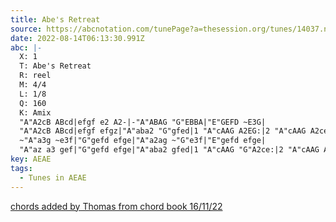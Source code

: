 ```yaml
---
title: Abe's Retreat
source: https://abcnotation.com/tunePage?a=thesession.org/tunes/14037.no-ext/0001
date: 2022-08-14T06:13:30.991Z
abc: |-
  X: 1
  T: Abe's Retreat
  R: reel
  M: 4/4
  L: 1/8
  Q: 160
  K: Amix
  "A"A2cB ABcd|efgf e2 A2-|-"A"ABAG "G"EBBA|"E"GEFD ~E3G|
  "A"A2cB ABcd|efgf efgz|"A"aba2 "G"gfed|1 "A"cAAG A2EG:|2 "A"cAAG A2ce||
  ~"A"a3g ~e3f|"G"gefd efge|"A"a2ag ~"G"e3f|"E"gefd efge|
  "A"az a3 gef|"G"gefd efge|"A"aba2 gfed|1 "A"cAAG "G"A2ce:|2 "A"cAAG A2cB||
key: AEAE
tags:
  - Tunes in AEAE
---
```

[chords added by Thomas from chord book 16/11/22](https://abcnotation.com/tunePage?a=thesession.org/tunes/14037.no-ext/0001)